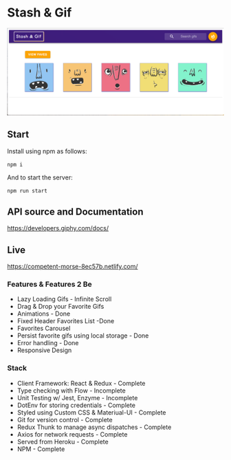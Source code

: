 # Stash & Gif

![alt text](src/assets/stashandgif.png)


## Start

Install using npm as follows:
``` 
npm i  
```

And to start the server: 
```
npm run start

```

## API source and Documentation

https://developers.giphy.com/docs/


## Live

https://competent-morse-8ec57b.netlify.com/


### Features & Features 2 Be
* Lazy Loading Gifs - Infinite Scroll
* Drag & Drop your Favorite Gifs
* Animations - Done
* Fixed Header Favorites List -Done
* Favorites Carousel
* Persist favorite gifs using local storage - Done
* Error handling - Done
* Responsive Design


### Stack
* Client Framework: React & Redux - Complete
* Type checking with Flow - Incomplete
* Unit Testing w/ Jest, Enzyme - Incomplete
* DotEnv for storing credentials - Complete
* Styled using Custom CSS & Materiual-UI - Complete
* Git for version control - Complete
* Redux Thunk to manage async dispatches - Complete
* Axios for network requests - Complete
* Served from Heroku - Complete
* NPM - Complete


